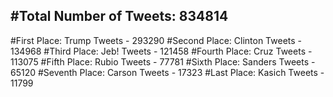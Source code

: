 #Total Number of Tweets: 834814 
---
#First Place: Trump Tweets - 293290
#Second Place: Clinton Tweets - 134968
#Third Place: Jeb! Tweets - 121458
#Fourth Place: Cruz Tweets - 113075
#Fifth Place: Rubio Tweets - 77781
#Sixth Place: Sanders Tweets - 65120
#Seventh Place: Carson Tweets - 17323
#Last Place: Kasich Tweets - 11799
